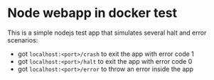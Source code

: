# Node webapp in docker test

This is a simple nodejs test app that simulates several halt and error scenarios:

* got `localhost:<port>/crash` to exit the app with error code 1
* got `localhost:<port>/halt` to exit the app with error code 0
* got `localhost:<port>/error` to throw an error inside the app
